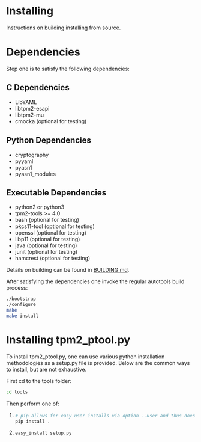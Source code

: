 # Installing

Instructions on building installing from source.

# Dependencies
Step one is to satisfy the following dependencies:

## C Dependencies
  - LibYAML
  - libtpm2-esapi
  - libtpm2-mu
  - cmocka (optional for testing)

## Python Dependencies
  - cryptography
  - pyyaml
  - pyasn1
  - pyasn1_modules

## Executable Dependencies
  - python2 or python3
  - tpm2-tools >= 4.0
  - bash (optional for testing)
  - pkcs11-tool (optional for testing)
  - openssl (optional for testing)
  - libp11 (optional for testing)
  - java (optional for testing)
  - junit (optional for testing)
  - hamcrest (optional for testing)

Details on building can be found in [BUILDING.md](BUILDING.md).

After satisfying the dependencies one invoke the regular autotools build process:
```bash
./bootstrap
./configure
make
make install
```
# Installing tpm2_ptool.py

To install tpm2_ptool.py, one can use various python installation methodologies as a setup.py file is provided.
Below are the common ways to install, but are not exhaustive.

First cd to the tools folder:
```bash
cd tools
```
Then perform one of:
1. ```bash
   # pip allows for easy user installs via option --user and thus doesn't require root
   pip install .
   ```
2. ```bash
   easy_install setup.py
   ```